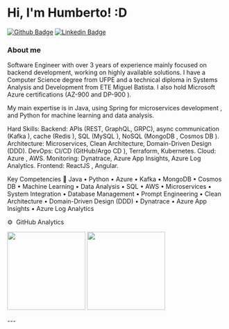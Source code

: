 # Hi, I'm Humberto! :D

[![Github Badge](https://img.shields.io/badge/-Github-000?style=flat-square&logo=Github&logoColor=white&link=https://github.com/hlaff147)](https://github.com/hlaff147)
[![Linkedin Badge](https://img.shields.io/badge/-LinkedIn-blue?style=flat-square&logo=Linkedin&logoColor=white&link=https://www.linkedin.com/in/hlaff/)](https://www.linkedin.com/in/hlaff/)



### About me
Software Engineer with over 3 years of experience mainly focused on backend development, working on highly available solutions. I have a Computer Science degree from UFPE and a technical diploma in Systems Analysis and Development from ETE Miguel Batista. I also hold Microsoft Azure certifications (AZ-900 and DP-900 ).

My main expertise is in Java, using Spring for microservices development , and Python for machine learning and data analysis.

Hard Skills:
Backend: APIs (REST, GraphQL, GRPC), async communication (Kafka ), cache (Redis ), SQL (MySQL ), NoSQL (MongoDB , Cosmos DB ).
Architecture: Microservices, Clean Architecture, Domain-Driven Design (DDD).
DevOps: CI/CD (GitHub/Argo CD ), Terraform, Kubernetes.
Cloud: Azure , AWS.
Monitoring: Dynatrace, Azure App Insights, Azure Log Analytics.
Frontend: ReactJS , Angular.

Key Competencies 💎
Java • Python • Azure • Kafka • MongoDB • Cosmos DB • Machine Learning • Data Analysis • SQL • AWS • Microservices • System Integration • Database Management • Prompt Engineering  • Clean Architecture • Domain-Driven Design (DDD) • Dynatrace • Azure App Insights • Azure Log Analytics

⚙️ &nbsp;GitHub Analytics
<div>
<p align="left">
<img height="180em" src="https://github-readme-stats-eight-theta.vercel.app/api?username=hlaff147&show_icons=true&theme=nord&include_all_commits=true&count_private=true"/>
   <img height="180em" src="https://github-readme-stats-eight-theta.vercel.app/api/top-langs/?username=hlaff147&layout=compact&langs_count=8&theme=nord"/> 
</p>
 </div>
---
